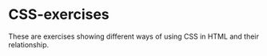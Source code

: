 # CSS-exercises
These are exercises showing different ways of using CSS in HTML and their relationship.
